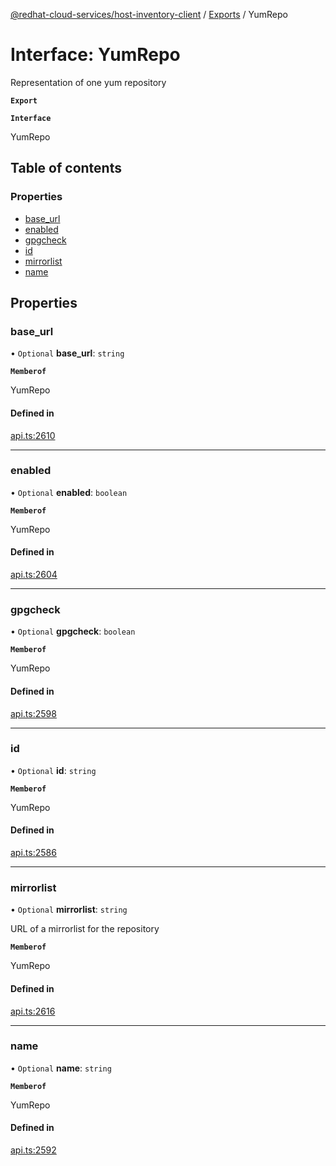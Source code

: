 [@redhat-cloud-services/host-inventory-client](../README.md) / [Exports](../modules.md) / YumRepo

# Interface: YumRepo

Representation of one yum repository

**`Export`**

**`Interface`**

YumRepo

## Table of contents

### Properties

- [base\_url](YumRepo.md#base_url)
- [enabled](YumRepo.md#enabled)
- [gpgcheck](YumRepo.md#gpgcheck)
- [id](YumRepo.md#id)
- [mirrorlist](YumRepo.md#mirrorlist)
- [name](YumRepo.md#name)

## Properties

### base\_url

• `Optional` **base\_url**: `string`

**`Memberof`**

YumRepo

#### Defined in

[api.ts:2610](https://github.com/RedHatInsights/javascript-clients/blob/master/packages/host-inventory/api.ts#L2610)

___

### enabled

• `Optional` **enabled**: `boolean`

**`Memberof`**

YumRepo

#### Defined in

[api.ts:2604](https://github.com/RedHatInsights/javascript-clients/blob/master/packages/host-inventory/api.ts#L2604)

___

### gpgcheck

• `Optional` **gpgcheck**: `boolean`

**`Memberof`**

YumRepo

#### Defined in

[api.ts:2598](https://github.com/RedHatInsights/javascript-clients/blob/master/packages/host-inventory/api.ts#L2598)

___

### id

• `Optional` **id**: `string`

**`Memberof`**

YumRepo

#### Defined in

[api.ts:2586](https://github.com/RedHatInsights/javascript-clients/blob/master/packages/host-inventory/api.ts#L2586)

___

### mirrorlist

• `Optional` **mirrorlist**: `string`

URL of a mirrorlist for the repository

**`Memberof`**

YumRepo

#### Defined in

[api.ts:2616](https://github.com/RedHatInsights/javascript-clients/blob/master/packages/host-inventory/api.ts#L2616)

___

### name

• `Optional` **name**: `string`

**`Memberof`**

YumRepo

#### Defined in

[api.ts:2592](https://github.com/RedHatInsights/javascript-clients/blob/master/packages/host-inventory/api.ts#L2592)
